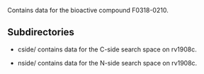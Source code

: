 Contains data for the bioactive compound F0318-0210.

## Subdirectories

- cside/ contains data for the C-side search space on rv1908c.

- nside/ contains data for the N-side search space on rv1908c.

